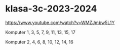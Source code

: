 # klasa-3c-2023-2024

https://www.youtube.com/watch?v=WMZJmbw5L1Y

Komputer 1, 3, 5, 7, 9, 11, 13, 15, 17



Komputer 2, 4, 6, 8, 10, 12, 14, 16

